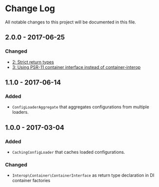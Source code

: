 # Change Log

All notable changes to this project will be documented in this file.

## 2.0.0 - 2017-06-25

### Changed
- [2: Strict return types](https://github.com/nikolaposa/phoundation/pull/2)
- [3: Using PSR-11 container interface instead of container-interop](https://github.com/nikolaposa/phoundation/pull/3)

## 1.1.0 - 2017-06-14

### Added
- `ConfigLoaderAggregate` that aggregates configurations from multiple loaders.

## 1.0.0 - 2017-03-04

### Added
- `CachingConfigLoader` that caches loaded configurations.

### Changed
- `Interop\Container\ContainerInterface` as return type declaration in DI container factories


[Unreleased]: https://github.com/nikolaposa/phoundation/compare/2.0.0...HEAD
